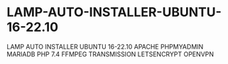 # LAMP-AUTO-INSTALLER-UBUNTU-16-22.10
LAMP AUTO INSTALLER UBUNTU 16-22.10 APACHE PHPMYADMIN MARIADB PHP 7.4 FFMPEG TRANSMISSION LETSENCRYPT OPENVPN
